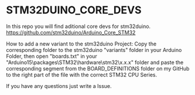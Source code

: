 # STM32DUINO_CORE_DEVS
In this repo you will find aditional core devs for stm32duino.
https://github.com/stm32duino/Arduino_Core_STM32

How to add a new variant to the stm32duino Project:
Copy the corresponding folder to the stm32duino "variants" folder in your Arduino Folder, then open "boards.txt" in your "Arduino15\packages\STM32\hardware\stm32\x.x.x" folder and paste the corresponding segment from the BOARD_DEFINITIONS folder on my GitHub to the right part of the file with the correct STM32 CPU Series.

If you have any questions just write a Issue.
